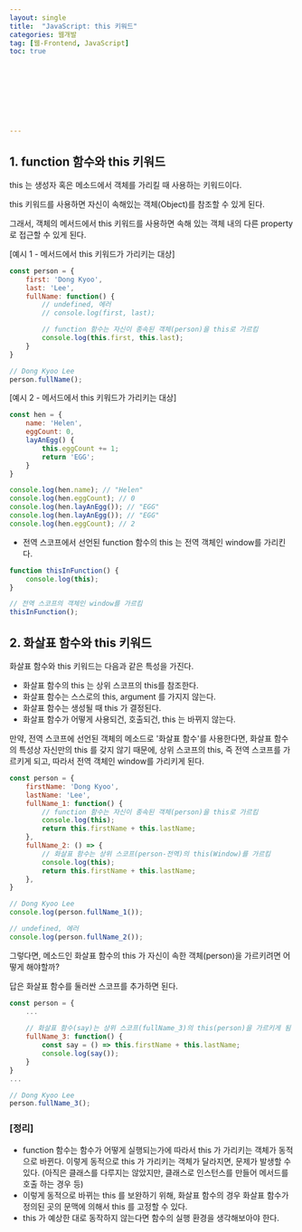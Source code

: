 ```yaml
---
layout: single
title:  "JavaScript: this 키워드"
categories: 웹개발
tag: [웹-Frontend, JavaScript]
toc: true 









---
```


## 1. function 함수와 this 키워드

this 는 생성자 혹은 메소드에서 객체를 가리킬 때 사용하는 키워드이다. 

this 키워드를 사용하면 자신이 속해있는 객체(Object)를 참조할 수 있게 된다.

그래서, 객체의 메서드에서 this 키워드를 사용하면 속해 있는 객체 내의 다른 property 로 접근할 수 있게 된다. 

[예시 1 - 메서드에서 this 키워드가 가리키는 대상]

```javascript
const person = {
    first: 'Dong Kyoo',
    last: 'Lee',
    fullName: function() {
        // undefined, 에러
        // console.log(first, last);

        // function 함수는 자신이 종속된 객체(person)을 this로 가르킴
        console.log(this.first, this.last);
    }
}

// Dong Kyoo Lee
person.fullName();
```



[예시 2 - 메서드에서 this 키워드가 가리키는 대상]

```javascript
const hen = {
    name: 'Helen',
    eggCount: 0,
    layAnEgg() {
        this.eggCount += 1;
        return 'EGG';
    }
}

console.log(hen.name); // "Helen"
console.log(hen.eggCount); // 0
console.log(hen.layAnEgg()); // "EGG"
console.log(hen.layAnEgg()); // "EGG"
console.log(hen.eggCount); // 2
```





- 전역 스코프에서 선언된 function 함수의 this 는 전역 객체인 window를 가리킨다.

```javascript
function thisInFunction() {
    console.log(this);
}

// 전역 스코프의 객체인 window를 가르킴
thisInFunction();
```









## 2. 화살표 함수와 this 키워드

화살표 함수와 this 키워드는 다음과 같은 특성을 가진다.

- 화살표 함수의 this 는 상위 스코프의 this를 참조한다. 
- 화살표 함수는 스스로의 this, argument 를 가지지 않는다.
- 화살표 함수는 생성될 때 this 가 결정된다.
- 화살표 함수가 어떻게 사용되건, 호출되건, this 는 바뀌지 않는다.

만약, 전역 스코프에 선언된 객체의 메소드로 '화살표 함수'를 사용한다면, 화살표 함수의 특성상 자신만의 this 를 갖지 않기 때문에, 상위 스코프의 this, 즉 전역 스코프를 가르키게 되고, 따라서 전역 객체인 window를 가리키게 된다.

```javascript
const person = {
    firstName: 'Dong Kyoo',
    lastName: 'Lee',
    fullName_1: function() {
        // function 함수는 자신이 종속된 객체(person)을 this로 가르킴
        console.log(this);
        return this.firstName + this.lastName;
    },
    fullName_2: () => {
        // 화살표 함수는 상위 스코프(person-전역)의 this(Window)를 가르킴
        console.log(this);
        return this.firstName + this.lastName;
    },
}

// Dong Kyoo Lee
console.log(person.fullName_1());

// undefined, 에러
console.log(person.fullName_2());
```



그렇다면, 메소드인 화살표 함수의 this 가 자신이 속한 객체(person)을 가르키려면 어떻게 해야할까?

답은 화살표 함수를 둘러싼 스코프를 추가하면 된다.

```javascript
const person = {
	...
	
    // 화살표 함수(say)는 상위 스코프(fullName_3)의 this(person)을 가르키게 됨
    fullName_3: function() {
        const say = () => this.firstName + this.lastName;
        console.log(say());
    }
}
...

// Dong Kyoo Lee
person.fullName_3();
```





### [정리]

- function 함수는 함수가 어떻게 실행되는가에 따라서 this 가 가리키는 객체가 동적으로 바뀐다. 이렇게 동적으로 this 가 가리키는 객체가 달라지면, 문제가 발생할 수 있다. (아직은 클래스를 다루지는 않았지만, 클래스로 인스턴스를 만들어 메서드를 호출 하는 경우 등)
- 이렇게 동적으로 바뀌는 this 를 보완하기 위해, 화살표 함수의 경우 화살표 함수가 정의된 곳의 문맥에 의해서 this 를 고정할 수 있다.
- this 가 예상한 대로 동작하지 않는다면 함수의 실행 환경을 생각해보아야 한다.
